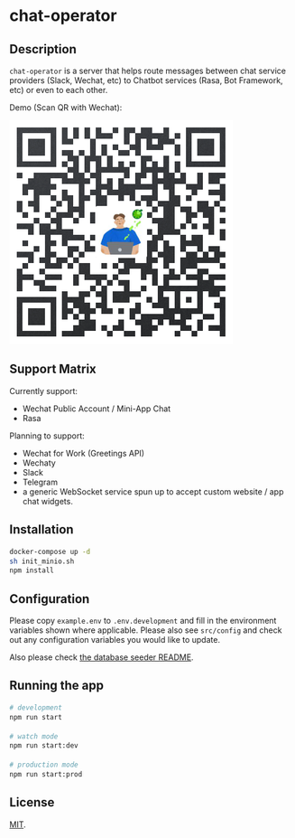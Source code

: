 # chat-operator

## Description

`chat-operator` is a server that helps route messages between chat service providers (Slack, Wechat, etc) to Chatbot services (Rasa, Bot Framework, etc) or even to each other.

Demo (Scan QR with Wechat):

![demo](demo.png)

## Support Matrix

Currently support:

- Wechat Public Account / Mini-App Chat
- Rasa

Planning to support:

- Wechat for Work (Greetings API)
- Wechaty
- Slack
- Telegram
- a generic WebSocket service spun up to accept custom website / app chat widgets.

## Installation

```bash
docker-compose up -d
sh init_minio.sh
npm install
```

## Configuration

Please copy `example.env` to `.env.development` and fill in the environment variables shown where applicable. Please also see `src/config` and check out any configuration variables you would like to update.

Also please check [the database seeder README](src/seeds/README.md).

## Running the app

```bash
# development
npm run start

# watch mode
npm run start:dev

# production mode
npm run start:prod
```

<!--
## Test

```bash
# unit tests
npm run test

# e2e tests
npm run test:e2e

# test coverage
npm run test:cov
```
-->

## License

[MIT](LICENSE).
